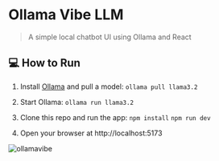 # Ollama Vibe LLM

> A simple local chatbot UI using Ollama and React

## 💻 How to Run

1. Install [Ollama](https://ollama.com) and pull a model:
`ollama pull llama3.2`

2. Start Ollama:
`ollama run llama3.2`

3. Clone this repo and run the app:
`npm install`
`npm run dev`

4. Open your browser at http://localhost:5173

![ollamavibe](https://github.com/user-attachments/assets/ab1ce314-7eda-4c85-a416-788a1644070d)
